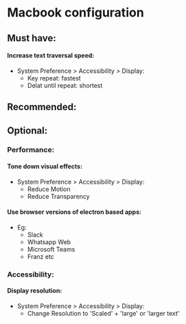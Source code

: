 # Macbook configuration

## Must have:
#### Increase text traversal speed:
- System Preference > Accessibility > Display:
  - Key repeat: fastest
  - Delat until repeat: shortest

## Recommended:

## Optional:
###  Performance:
#### Tone down visual effects:
- System Preference > Accessibility > Display:
  - Reduce Motion
  - Reduce Transparency
#### Use browser versions of electron based apps:
- Eg:
  - Slack
  - Whatsapp Web
  - Microsoft Teams
  - Franz etc
### Accessibility:
#### Display resolution:
- System Preference > Accessibility > Display:
  - Change Resolution to 'Scaled' + 'large' or 'larger text'

